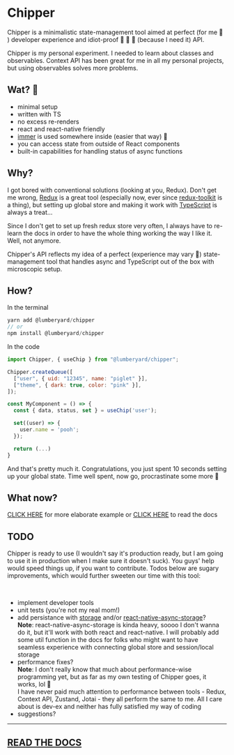 # Chipper

Chipper is a minimalistic state-management tool aimed at perfect (for me 🤡 ) developer experience and idiot-proof 🙈 🙉 🙊 (because I need it) API.<br>

Chipper is my personal experiment. I needed to learn about classes and observables. Context API has been great for me in all my personal projects, but using observables solves more problems.

## Wat? 🗿

- minimal setup
- written with TS
- no excess re-renders
- react and react-native friendly
- [immer](https://immerjs.github.io/immer/docs/introduction) is used somewhere inside (easier that way) 🎉
- you can access state from outside of React components
- built-in capabilities for handling status of async functions

## Why?

I got bored with conventional solutions (looking at you, Redux). Don't get me wrong, [Redux](https://redux.js.org/) is a great tool (especially now, ever since [redux-toolkit](https://redux-toolkit.js.org/) is a thing), but setting up global store and making it work with [TypeScript](https://www.typescriptlang.org/) is always a treat...<br>

Since I don't get to set up fresh redux store very often, I always have to re-learn the docs in order to have the whole thing working the way I like it. Well, not anymore.

Chipper's API reflects my idea of a perfect (experience may vary 🤷) state-management tool that handles async and TypeScript out of the box with microscopic setup.

## How?

In the terminal

```javascript
yarn add @lumberyard/chipper
// or
npm install @lumberyard/chipper
```

In the code

```javascript
import Chipper, { useChip } from "@lumberyard/chipper";

Chipper.createQueue([
  ["user", { uid: "12345", name: "piglet" }],
  ["theme", { dark: true, color: "pink" }],
]);

const MyComponent = () => {
  const { data, status, set } = useChip('user');

  set((user) => {
    user.name = 'pooh';
  });

  return (...)
}
```

And that's pretty much it. Congratulations, you just spent 10 seconds setting up your global state. Time well spent, now go, procrastinate some more 🤡

## What now?

[CLICK HERE](https://github.com/MatulaDesign/lumberyard-chipper/blob/main/example.md) for more elaborate example or [CLICK HERE](https://github.com/MatulaDesign/lumberyard-chipper/blob/main/CHIPPER.md) to read the docs

## TODO

Chipper is ready to use (I wouldn't say it's production ready, but I am going to use it in production when I make sure it doesn't suck). You guys' help would speed things up, if you want to contribute. Todos below are sugary improvements, which would further sweeten our time with this tool:

<br>

- implement developer tools
- unit tests (you're not my real mom!)
- add persistance with [storage](https://developer.mozilla.org/en-US/docs/Web/API/Web_Storage_API) and/or [react-native-async-storage](https://github.com/react-native-async-storage/async-storage)?<br>
  **Note**: react-native-async-storage is kinda heavy, soooo I don't wanna do it, but it'll work with both react and react-native. I will probably add some util function in the docs for folks who might want to have seamless experience with connecting global store and session/local storage
- performance fixes?<br>
  **Note**: I don't really know that much about performance-wise programming yet, but as far as my own testing of Chipper goes, it works, lol 🙈 <br>
  I have never paid much attention to performance between tools - Redux, Context API, Zustand, Jotai - they all perform the same to me. All I care about is dev-ex and neither has fully satisfied my way of coding
- suggestions?

---

## [READ THE DOCS](./CHIPPER.md)

